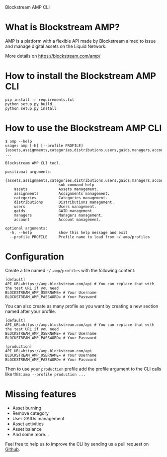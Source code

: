 Blockstream AMP CLI

# What is Blockstream AMP?

AMP is a platform with a flexible API made by Blockstream aimed to issue and manage digital assets on the Liquid Network.

More details on https://blockstream.com/amp/

# How to install the Blockstream AMP CLI

```
pip install -r requirements.txt
python setup.py build
python setup.py install
```

# How to use the Blockstream AMP CLI

```
$ amp --help
usage: amp [-h] [--profile PROFILE] {assets,assignments,categories,distributions,users,gaids,managers,account} ...

Blockstream AMP CLI tool.

positional arguments:
  {assets,assignments,categories,distributions,users,gaids,managers,account}
                        sub-command help
    assets              Assets management.
    assignments         Assignments management.
    categories          Categories management.
    distributions       Distributions management.
    users               Users management.
    gaids               GAID management.
    managers            Managers management.
    account             Account management.

optional arguments:
  -h, --help            show this help message and exit
  --profile PROFILE     Profile name to load from ~/.amp/profiles
```

# Configuration

Create a file named `~/.amp/profiles` with the following content:
```
[default]
API_URL=https://amp.blockstream.com/api # You can replace that with the test URL if you need
BLOCKSTREAM_AMP_USERNAME= # Your Username
BLOCKSTREAM_AMP_PASSWORD= # Your Password
```

You can also create as many profile as you want by creating a new section named after your profile.

```
[default]
API_URL=https://amp.blockstream.com/api # You can replace that with the test URL if you need
BLOCKSTREAM_AMP_USERNAME= # Your Username
BLOCKSTREAM_AMP_PASSWORD= # Your Password

[production]
API_URL=https://amp.blockstream.com/api
BLOCKSTREAM_AMP_USERNAME= # Your Username
BLOCKSTREAM_AMP_PASSWORD= # Your Password
```

Then to use your `production` profile add the profile argument to the CLI calls like this: `amp --profile production ...`

# Missing features

- Asset burning
- Remove category
- User GAIDs management
- Asset activities
- Asset balance
- And some more...

Feel free to help us to improve the CLI by sending us a pull request on [Github](https://github.com/Exordium-Limited/blockstream-amp-cli).
